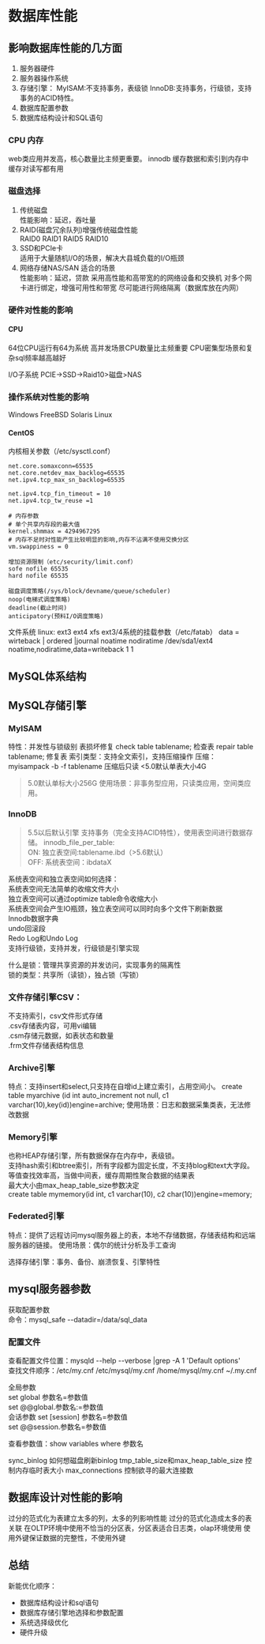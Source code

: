 # 数据库性能

## 影响数据库性能的几方面
1. 服务器硬件  
2. 服务器操作系统  
3. 存储引擎：
    MyISAM:不支持事务，表级锁
    InnoDB:支持事务，行级锁，支持事务的ACID特性。
4. 数据库配置参数
5. 数据库结构设计和SQL语句

### CPU 内存
web类应用并发高，核心数量比主频更重要。 
innodb 缓存数据和索引到内存中
缓存对读写都有用

### 磁盘选择
1. 传统磁盘  
性能影响：延迟，吞吐量
2. RAID(磁盘冗余队列)增强传统磁盘性能   
    RAID0 RAID1 RAID5 RAID10   
3. SSD和PCIe卡   
适用于大量随机I/O的场景，解决大县城负载的I/O瓶颈
4. 网络存储NAS/SAN
适合的场景  
性能影响：延迟，贷款
采用高性能和高带宽的的网络设备和交换机
对多个网卡进行绑定，增强可用性和带宽
尽可能进行网络隔离（数据库放在内网）

### 硬件对性能的影响
#### CPU  
64位CPU运行有64为系统
高并发场景CPU数量比主频重要
CPU密集型场景和复杂sql频率越高越好

I/O子系统
PCIE->SSD->Raid10>磁盘>NAS

### 操作系统对性能的影响
Windows FreeBSD Solaris Linux 
#### CentOS
内核相关参数（/etc/sysctl.conf）
```
net.core.somaxconn=65535
net.core.netdev_max_backlog=65535
net.ipv4.tcp_max_sn_backlog=65535

net.ipv4.tcp_fin_timeout = 10
net.ipv4.tcp_tw_reuse =1

# 内存参数 
# 单个共享内存段的最大值 
kernel.shmmax = 4294967295
# 内存不足时对性能产生比较明显的影响,内存不沾满不使用交换分区
vm.swappiness = 0

增加资源限制（etc/security/limit.conf）
sofe nofile 65535
hard nofile 65535

磁盘调度策略(/sys/block/devname/queue/scheduler)
noop(电梯式调度策略)
deadline(截止时间)
anticipatory(预料I/O调度策略)
```
文件系统
linux: ext3 ext4 xfs
ext3/4系统的挂载参数（/etc/fatab）
data = wirteback | ordered |journal
noatime nodiratime
/dev/sda1/ext4 noatime,nodiratime,data=writeback 1 1
## MySQL体系结构


## MySQL存储引擎
### MyISAM
特性：并发性与锁级别 表损坏修复
check table tablename; 检查表
repair table tablename; 修复表
索引类型：支持全文索引，支持压缩操作
压缩：myisampack -b -f tablename 压缩后只读
<5.0默认单表大小4G
>5.0默认单标大小256G
使用场景：非事务型应用，只读类应用，空间类应用。

### InnoDB
>5.5以后默认引擎
支持事务（完全支持ACID特性），使用表空间进行数据存储。
innodb_file_per_table:  
ON: 独立表空间:tablename.ibd（>5.6默认）  
OFF: 系统表空间：ibdataX  

系统表空间和独立表空间如何选择：  
系统表空间无法简单的收缩文件大小  
独立表空间可以通过optimize table命令收缩大小  
系统表空间会产生IO瓶颈，独立表空间可以同时向多个文件下刷新数据  
Innodb数据字典  
undo回滚段  
Redo Log和Undo Log  
支持行级锁，支持并发，行级锁是引擎实现  

什么是锁：管理共享资源的并发访问，实现事务的隔离性  
锁的类型：共享所（读锁），独占锁（写锁）

### 文件存储引擎CSV：
不支持索引，csv文件形式存储  
.csv存储表内容，可用vi编辑  
.csm存储元数据，如表状态和数量  
.frm文件存储表结构信息  

### Archive引擎
特点：支持insert和select,只支持在自增id上建立索引，占用空间小。
create table myarchive (id int auto_increment not null, c1 varchar(10),key(id))engine=archive;
使用场景：日志和数据采集类表，无法修改数据

### Memory引擎
也称HEAP存储引擎，所有数据保存在内存中，表级锁。  
支持hash索引和btree索引，所有字段都为固定长度，不支持blog和text大字段。等值查找效率高，当做中间表，缓存周期性聚合数据的结果表   
最大大小由max_heap_table_size参数决定   
create table mymemory(id int, c1 varchar(10), c2 char(10))engine=memory;

### Federated引擎
特点：提供了远程访问mysql服务器上的表，本地不存储数据，存储表结构和远端服务器的链接。
使用场景：偶尔的统计分析及手工查询

选择存储引擎：事务、备份、崩溃恢复、引擎特性

## mysql服务器参数
获取配置参数  
命令：mysql_safe --datadir=/data/sql_data  

### 配置文件  
查看配置文件位置：mysqld --help --verbose |grep -A 1 'Default options'  
查找文件顺序：/etc/my.cnf /etc/mysql/my.cnf /home/mysql/my.cnf ~/.my.cnf

全局参数  
set global 参数名=参数值  
set @@global.参数名:=参数值  
会话参数
set [session] 参数名=参数值   
set @@session.参数名=参数值   

查看参数值：show variables where 参数名

sync_binlog 如何想磁盘刷新binlog
tmp_table_size和max_heap_table_size 控制内存临时表大小
max_connections 控制欲寻的最大连接数

## 数据库设计对性能的影响
过分的范式化为表建立太多的列，太多的列影响性能
过分的范式化造成太多的表关联
在OLTP环境中使用不恰当的分区表，分区表适合日志类，olap环境使用
使用外键保证数据的完整性，不使用外键



## 总结
新能优化顺序：  
- 数据库结构设计和sql语句
- 数据库存储引擎地选择和参数配置
- 系统选择级优化
- 硬件升级





